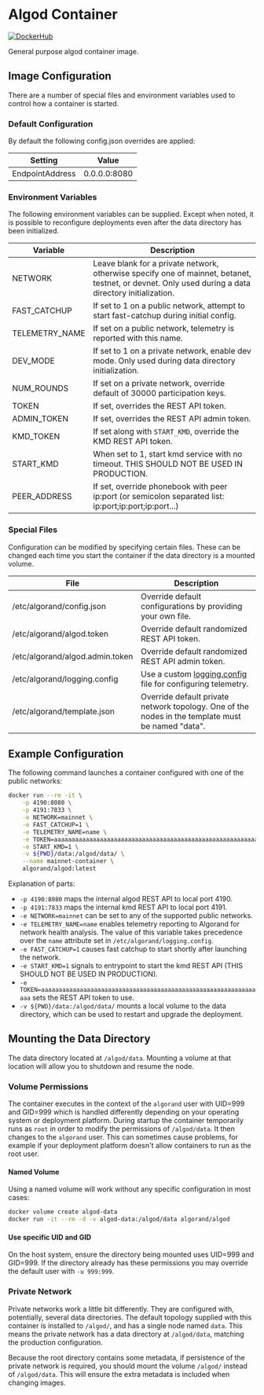 # Algod Container

[![DockerHub](https://img.shields.io/badge/DockerHub-blue)](https://hub.docker.com/r/algorand/algod)

General purpose algod container image.

## Image Configuration

There are a number of special files and environment variables used to control how a container is started.

### Default Configuration

By default the following config.json overrides are applied:

| Setting | Value |
| ------- | ----- |
| EndpointAddress | 0.0.0.0:8080 |

### Environment Variables

The following environment variables can be supplied. Except when noted, it is possible to reconfigure deployments even after the data directory has been initialized.

| Variable | Description |
| -------- | ----------- |
| NETWORK        | Leave blank for a private network, otherwise specify one of mainnet, betanet, testnet, or devnet. Only used during a data directory initialization. |
| FAST_CATCHUP   | If set to 1 on a public network, attempt to start fast-catchup during initial config.                                                               |
| TELEMETRY_NAME | If set on a public network, telemetry is reported with this name.                                                                                   |
| DEV_MODE       | If set to 1 on a private network, enable dev mode. Only used during data directory initialization.                                                  |
| NUM_ROUNDS     | If set on a private network, override default of 30000 participation keys.                                                                          |
| TOKEN          | If set, overrides the REST API token.                                                                                                               |
| ADMIN_TOKEN    | If set, overrides the REST API admin token.                                                                                                         |
| KMD_TOKEN      | If set along with `START_KMD`, override the KMD REST API token.                                                                                     |
| START_KMD      | When set to 1, start kmd service with no timeout. THIS SHOULD NOT BE USED IN PRODUCTION.                                                            |
| PEER_ADDRESS   | If set, override phonebook with peer ip:port (or semicolon separated list: ip:port;ip:port;ip:port...)                                              |

### Special Files

Configuration can be modified by specifying certain files. These can be changed each time you start the container if the data directory is a mounted volume.

| File | Description |
| ---- | ----------- |
| /etc/algorand/config.json | Override default configurations by providing your own file. |
| /etc/algorand/algod.token | Override default randomized REST API token. |
| /etc/algorand/algod.admin.token | Override default randomized REST API admin token. |
| /etc/algorand/logging.config | Use a custom [logging.config](https://developer.algorand.org/docs/run-a-node/reference/telemetry-config/#configuration) file for configuring telemetry. |
 | /etc/algorand/template.json | Override default private network topology. One of the nodes in the template must be named "data".| 

## Example Configuration

The following command launches a container configured with one of the public networks:

```bash
docker run --rm -it \
    -p 4190:8080 \
    -p 4191:7833 \
    -e NETWORK=mainnet \
    -e FAST_CATCHUP=1 \
    -e TELEMETRY_NAME=name \
    -e TOKEN=aaaaaaaaaaaaaaaaaaaaaaaaaaaaaaaaaaaaaaaaaaaaaaaaaaaaaaaaaaaaaaaa \
    -e START_KMD=1 \
    -v ${PWD}/data:/algod/data/ \
    --name mainnet-container \
    algorand/algod:latest
```

Explanation of parts:

* `-p 4190:8080` maps the internal algod REST API to local port 4190.
* `-p 4191:7833` maps the internal kmd REST API to local port 4191.
* `-e NETWORK=mainnet` can be set to any of the supported public networks.
* `-e TELEMETRY_NAME=name` enables telemetry reporting to Algorand for network health analysis. The value of this variable takes precedence over the `name` attribute set in `/etc/algorand/logging.config`.
* `-e FAST_CATCHUP=1` causes fast catchup to start shortly after launching the network.
* `-e START_KMD=1` signals to entrypoint to start the kmd REST API (THIS SHOULD NOT BE USED IN PRODUCTION).
* `-e TOKEN=aaaaaaaaaaaaaaaaaaaaaaaaaaaaaaaaaaaaaaaaaaaaaaaaaaaaaaaaaaaaaaaa` sets the REST API token to use.
* `-v ${PWD}/data:/algod/data/` mounts a local volume to the data directory, which can be used to restart and upgrade the deployment.

## Mounting the Data Directory

The data directory located at `/algod/data`. Mounting a volume at that location will allow you to shutdown and resume the node.

### Volume Permissions

The container executes in the context of the `algorand` user with UID=999 and GID=999 which is handled differently depending on your operating system or deployment platform. During startup the container temporarily runs as `root` in order to modify the permissions of `/algod/data`. It then changes to the `algorand` user. This can sometimes cause problems, for example if your deployment platform doesn't allow containers to run as the root user.

#### Named Volume

Using a named volume will work without any specific configuration in most cases:

```bash
docker volume create algod-data
docker run -it --rm -d -v algod-data:/algod/data algorand/algod
```

#### Use specific UID and GID

On the host system, ensure the directory being mounted uses UID=999 and GID=999. If the directory already has these permissions you may override the default user with `-u 999:999`.

### Private Network

Private networks work a little bit differently. They are configured with, potentially, several data directories. The default topology supplied with this container is installed to `/algod/`, and has a single node named `data`. This means the private network has a data directory at `/algod/data`, matching the production configuration.

Because the root directory contains some metadata, if persistence of the private network is required, you should mount the volume `/algod/` instead of `/algod/data`. This will ensure the extra metadata is included when changing images.
